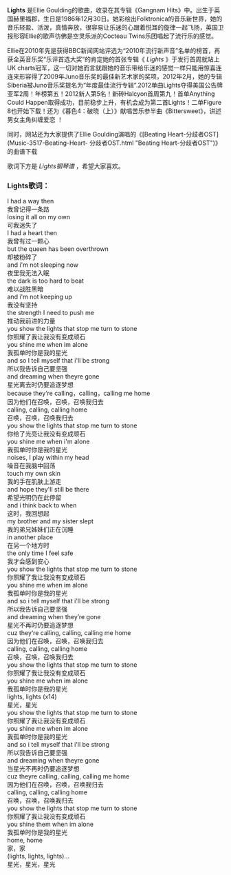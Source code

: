 

**Lights** 是Ellie Goulding的歌曲，收录在其专辑《Gangnam
Hits》中。出生于英国赫里福郡，生日是1986年12月30日。她彩绘出Folktronica的音乐新世界，她的音乐轻盈、活泼，真情奔放，很容易让乐迷的心跟着悦耳的旋律一起飞扬，英国卫报形容Ellie的歌声彷佛是空灵乐派的Cocteau
Twins乐团唱起了流行乐的感觉。  
  
Ellie在2010年先是获得BBC新闻网站评选为“2010年流行新声音”名单的榜首，再获全英音乐奖“乐评首选大奖”的肯定她的首张专辑《 _Lights_
》于发行首周就站上UK
charts冠军，这一切对她而言就跟她的音乐带给乐迷的感觉一样只能用惊喜连连来形容得了2009年Juno音乐奖的最佳新艺术家的奖项，2012年2月，她的专辑Siberia被Juno音乐奖提名为“年度最佳流行专辑”.2012单曲Lights夺得美国公告牌亚军2周！年榜第五！2012新人第5名！新砖Halcyon首周第九！首单Anything
Could Happen取得成功，目前稳步上升，有机会成为第二首Lights！二单Figure
8也开始下载！还为《暮色4：破晓（上）》献唱苦乐参半曲《Bittersweet》，讲述男女主角纠缠爱恋 ！  
  
同时，网站还为大家提供了Ellie Goulding演唱的《[Beating Heart-分歧者OST](Music-3517-Beating-Heart-
分歧者OST.html "Beating Heart-分歧者OST")》的曲谱下载  
  
歌词下方是 _Lights钢琴谱_ ，希望大家喜欢。

### Lights歌词：

I had a way then  
我曾记得一条路  
losing it all on my own  
可我迷失了  
I had a heart then  
我曾有过一颗心  
but the queen has been overthrown  
却被粉碎了  
and i'm not sleeping now  
夜里我无法入眠  
the dark is too hard to beat  
难以战胜黑暗  
and i'm not keeping up  
我没有坚持  
the strength I need to push me  
推动我前进的力量  
you show the lights that stop me turn to stone  
你照耀了我让我没有变成顽石  
you shine me when im alone  
我孤单时你是我的星光  
and so I tell myself that i'll be strong  
所以我告诉自己要坚强  
and dreaming when theyre gone  
星光离去时仍要追逐梦想  
because they‘re calling，calling，calling me home  
因为他们在召唤，召唤，召唤我归去  
calling, calling, calling home  
召唤，召唤，召唤我归去  
you show the lights that stop me turn to stone  
你给了光亮让我没有变成顽石  
you shine me when i'm alone  
我孤单时你是我的星光  
noises, I play within my head  
噪音在我脑中回荡  
touch my own skin  
我的手在肌肤上游走  
and hope they'll still be there  
希望光明仍在此停留  
and i think back to when  
这时，我回想起  
my brother and my sister slept  
我的弟兄姊妹们正在沉睡  
in another place  
在另一个地方时  
the only time I feel safe  
我才会感到安心  
you show the lights that stop me turn to stone  
你照耀了我让我没有变成顽石  
you shine me when im alone  
我孤单时你是我的星光  
and so i tell myself that i'll be strong  
所以我告诉自己要坚强  
and dreaming when they’re gone  
星光不再时仍要追逐梦想  
cuz they‘re calling, calling, calling me home  
因为他们在召唤，召唤，召唤我归去  
calling, calling, calling home  
召唤，召唤，召唤我归去  
you show the lights that stop me turn to stone  
你照耀了我让我没有变成顽石  
you shine me when im alone  
我孤单时你是我的星光  
lights, lights (x14)  
星光，星光  
you show the lights that stop me turn to stone  
你照耀了我让我没有变成顽石  
you shine me when im alone  
我孤单时你是我的星光  
and so i tell myself that i'll be strong  
所以我告诉自己要坚强  
and dreaming when theyre gone  
当星光不再时仍要追逐梦想  
cuz theyre calling, calling, calling me home  
因为他们在召唤，召唤，召唤我归去  
calling, calling, calling home  
召唤，召唤，召唤我归去  
you show the lights that stop me turn to stone  
你照耀了我让我没有变成顽石  
you shine them when im alone  
我孤单时你是我的星光  
home, home  
家，家  
(lights, lights, lights)...  
星光，星光，星光


